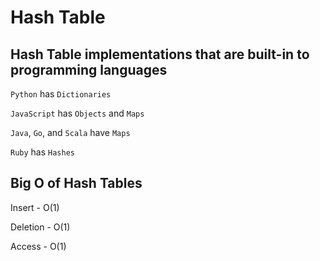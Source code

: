 # Hash Table

## Hash Table implementations that are built-in to programming languages

`Python` has `Dictionaries`

`JavaScript` has `Objects` and `Maps`

`Java`, `Go`, and `Scala` have `Maps`

`Ruby` has `Hashes`

## Big O of Hash Tables

Insert - O(1)

Deletion - O(1)

Access - O(1)
